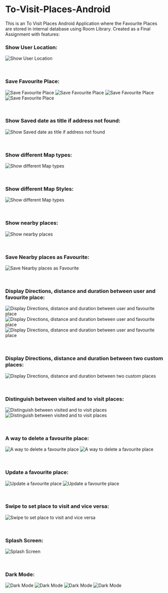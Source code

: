 # To-Visit-Places-Android
This is an To Visit Places Android Application where the Favourite Places are stored in internal database using Room Library.
Created as a Final Assignment with features:


### Show User Location:

![Show User Location](screenshots/user_location.gif)

<br/>

### Save Favourite Place:

![Save Favourite Place](screenshots/save.gif)
![Save Favourite Place](screenshots/save_1.gif)
![Save Favourite Place](screenshots/save_search.gif)
![Save Favourite Place](screenshots/save_nearby.gif)

<br/>

### Show Saved date as title if address not found:

![Show Saved date as title if address not found](screenshots/save_1.gif)

<br/>

### Show different Map types:

![Show different Map types](screenshots/map_type.gif)

<br/>

### Show different Map Styles:

![Show different Map types](screenshots/map_swipe.gif)

<br/>

### Show nearby places:

![Show nearby places](screenshots/nearby_places.gif)

<br/>

### Save Nearby places as Favourite:

![Save Nearby places as Favourite](screenshots/save_nearby.gif)

<br/>

### Display Directions, distance and duration between user and favourite place:

![Display Directions, distance and duration between user and favourite place](screenshots/duration.gif)
![Display Directions, distance and duration between user and favourite place](screenshots/duration_1.gif)
![Display Directions, distance and duration between user and favourite place](screenshots/duration_2.gif)

<br/>

### Display Directions, distance and duration between two custom places:

![Display Directions, distance and duration between two custom places](screenshots/custom_point_direction.gif)

<br/>

### Distinguish between visited and to visit places:

![Distinguish between visited and to visit places](screenshots/visited.gif)
![Distinguish between visited and to visit places](screenshots/visited_1.gif)

<br/>

### A way to delete a favourite place:

![A way to delete a favourite place](screenshots/delete.gif)
![A way to delete a favourite place](screenshots/delete_1.gif)

<br/>

### Update a favourite place:

![Update a favourite place](screenshots/update.gif)
![Update a favourite place](screenshots/update_1.gif)

<br/>

### Swipe to set place to visit and vice versa:

![Swipe to set place to visit and vice versa](screenshots/swipe_to_visit_visited.gif)

<br/>

### Splash Screen:

![Splash Screen](screenshots/splash.gif)

<br/>

### Dark Mode:

![Dark Mode](screenshots/dark.png)
![Dark Mode](screenshots/dark_1.png)
![Dark Mode](screenshots/dark_2.png)
![Dark Mode](screenshots/dark_3.png)

